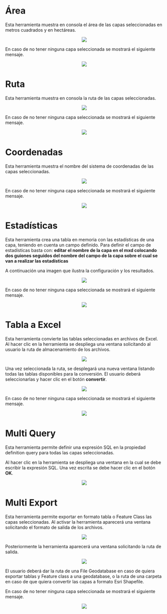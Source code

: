 # Área

Esta herramienta muestra en consola el área de las capas seleccionadas en metros cuadrados y en hectáreas.

<p align="center">
  <img src="..\Images\Consola_area.PNG">
</p>

En caso de no tener ninguna capa seleccionada se mostrará el siguiente mensaje.

<p align="center">
  <img src="..\Images\Consola_area_error.PNG">
</p>

# Ruta

Esta herramienta muestra en consola la ruta de las capas seleccionadas.
<p align="center">
  <img src="..\Images\Consola_rutas.PNG">
</p>

En caso de no tener ninguna capa seleccionada se mostrará el siguiente mensaje.

<p align="center">
  <img src="..\Images\Consola_area_error.PNG">
</p>

# Coordenadas

Esta herramienta muestra el nombre del sistema de coordenadas de las capas seleccionadas.
<p align="center">
  <img src="..\Images\Consola_cordenadas.PNG">
</p>

En caso de no tener ninguna capa seleccionada se mostrará el siguiente mensaje.

<p align="center">
  <img src="..\Images\Consola_area_error.PNG">
</p>

# Estadísticas

Esta herramienta crea una tabla en memoria con las estadísticas de una capa, teniendo en cuenta un campo definido. Para definir el campo de estadísticas basta con: **editar el nombre de la capa en el mxd colocando dos guiones seguidos del nombre del campo de la capa sobre el cual se van a realizar las estadísticas**

A continuación una imagen que ilustra la configuración y los resultados.


<p align="center">
  <img src="..\Images\Resultados_estadisticas.png">
</p>


En caso de no tener ninguna capa seleccionada se mostrará el siguiente mensaje.

<p align="center">
  <img src="..\Images\Consola_area_error.PNG">
</p>

# Tabla a Excel

Esta herramienta convierte las tablas seleccionadas en archivos de Excel.
Al hacer clic en la herramienta se despliega una ventana solicitando al usuario la ruta de almacenamiento de los archivos.

<p align="center">
  <img src="..\Images\ruta_de_salida.png">
</p>

Una vez seleccionada la ruta, se desplegará una nueva ventana listando todas las tablas disponibles para la conversión. El usuario deberá seleccionarlas y hacer clic en el botón **convertir**.

<p align="center">
  <img src="..\Images\tablas_a_excel.PNG">
</p>

En caso de no tener ninguna capa seleccionada se mostrará el siguiente mensaje.

<p align="center">
  <img src="..\Images\consola_estadisticas_error.PNG">
</p>

# Multi Query

Esta herramienta permite definir una expresión SQL en la propiedad definition query para todas las capas seleccionadas.

Al hacer clic en la herramienta se despliega una ventana en la cual se debe escribir la expresión SQL. Una vez escrita se debe hacer clic en el botón **OK**.

<p align="center">
  <img src="..\Images\ventana_query.png">
</p>

# Multi Export

Esta herramienta permite exportar en formato tabla o Feature Class las capas seleccionadas. Al activar la herramienta aparecerá una ventana solicitando el formato de salida de los archivos.

<p align="center">
  <img src="..\Images\menu_multiexport.png">
</p>

Posteriormente la herramienta aparecerá una ventana solicitando la ruta de salida.

<p align="center">
  <img src="..\Images\ruta_salida_multiexport.png">
</p>

El usuario deberá dar la ruta de una File Geodatabase en caso de quiera exportar tablas y Feature class a una geodatabase, o la ruta de una carpeta en caso de que quiera convertir las capas a formato Esri Shapefile.

En caso de no tener ninguna capa seleccionada se mostrará el siguiente mensaje.

<p align="center">
  <img src="..\Images\Consola_area_error.PNG">
</p>

